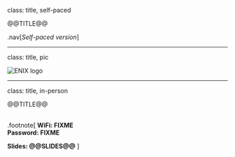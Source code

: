 class: title, self-paced

@@TITLE@@

.nav[*Self-paced version*]

---

class: title, pic

![ENIX logo](images/enix-io.svg)

---

class: title, in-person

@@TITLE@@<br/></br>

.footnote[
**WiFi: FIXME**<br/>
**Password: FIXME**

**Slides: @@SLIDES@@**
]
